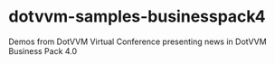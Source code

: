 # dotvvm-samples-businesspack4
Demos from DotVVM Virtual Conference presenting news in DotVVM Business Pack 4.0
